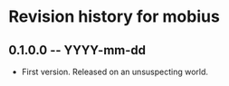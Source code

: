 # Revision history for mobius

## 0.1.0.0 -- YYYY-mm-dd

* First version. Released on an unsuspecting world.
